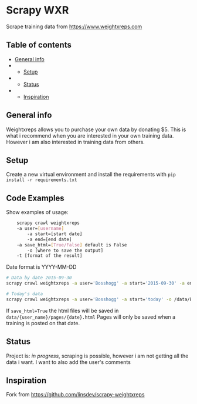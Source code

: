 # Scrapy WXR
Scrape training data from https://www.weightxreps.com

## Table of contents
* [General info](#general-info)
* * [Setup](#setup)
* * [Status](#status)
* * [Inspiration](#inspiration)

## General info
Weightxreps allows you to purchase your own data by donating $5. This is what i recommend when you are interested in your own training data. However i am also interested in training data from others.

## Setup
Create a new virtual environment and install the requirements with ```pip install -r requirements.txt```

## Code Examples
Show examples of usage:
```sh
	scrapy crawl weightxreps
	-a user=[username]
    	-a start=[start date]
      	-a end=[end date]
	-a save_html=[True/False] default is False
        -o [where to save the output]
	-t [format of the result]
```

Date format is YYYY-MM-DD

```sh
# Data by date 2015-09-30
scrapy crawl weightxreps -a user='Bosshogg' -a start='2015-09-30' -a end='2015-09-30' -o /data/Bosshogg/wxr.csv -t csv

# Today's data
scrapy crawl weightxreps -a user='Bosshogg' -a start='today' -o /data/Bosshogg/wxr.csv -t csv
```

If ```save_html=True``` the html files will be saved in ```data/{user_name}/pages/{date}.html```
Pages will only be saved when a training is posted on that date.

## Status
Project is: _in progress_, scraping is possible, however i am not getting all the data i want. I want to also add the user's comments

## Inspiration
Fork from https://github.com/linsdev/scrapy-weightxreps
